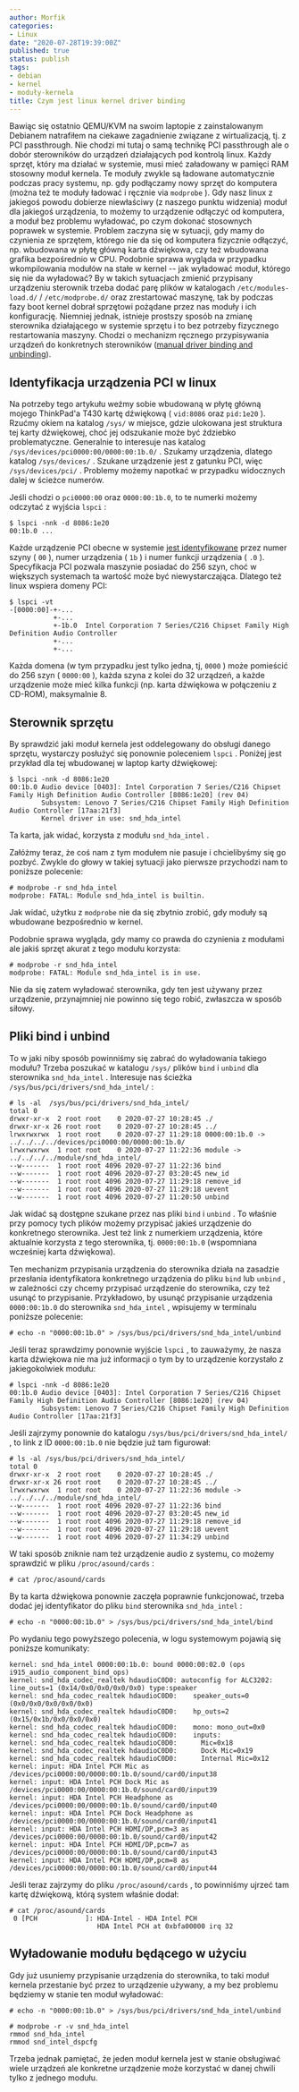 ```yaml
---
author: Morfik
categories:
- Linux
date: "2020-07-28T19:39:00Z"
published: true
status: publish
tags:
- debian
- kernel
- moduły-kernela
title: Czym jest linux kernel driver binding
---
```


Bawiąc się ostatnio QEMU/KVM na swoim laptopie z zainstalowanym Debianem natrafiłem na ciekawe
zagadnienie związane z wirtualizacją, tj. z PCI passthrough. Nie chodzi mi tutaj o samą technikę
PCI passthrough ale o dobór sterowników do urządzeń działających pod kontrolą linux. Każdy sprzęt,
który ma działać w systemie, musi mieć załadowany w pamięci RAM stosowny moduł kernela. Te moduły
zwykle są ładowane automatycznie podczas pracy systemu, np. gdy podłączamy nowy sprzęt do komputera
(można też te moduły ładować i ręcznie via `modprobe` ). Gdy nasz linux z jakiegoś powodu dobierze
niewłaściwy (z naszego punktu widzenia) moduł dla jakiegoś urządzenia, to możemy to urządzenie
odłączyć od komputera, a moduł bez problemu wyładować, po czym dokonać stosownych poprawek w
systemie. Problem zaczyna się w sytuacji, gdy mamy do czynienia ze sprzętem, którego nie da się od
komputera fizycznie odłączyć, np. wbudowana w płytę główną karta dźwiękowa, czy też wbudowana
grafika bezpośrednio w CPU. Podobnie sprawa wygląda w przypadku wkompilowania modułów na stałe w
kernel -- jak wyładować moduł, którego się nie da wyładować? By w takich sytuacjach zmienić
przypisany urządzeniu sterownik trzeba dodać parę plików w katalogach `/etc/modules-load.d/` /
`/etc/modprobe.d/` oraz zrestartować maszynę, tak by podczas fazy boot kernel dobrał sprzętowi
pożądane przez nas moduły i ich konfigurację. Niemniej jednak, istnieje prostszy sposób na zmianę
sterownika działającego w systemie sprzętu i to bez potrzeby fizycznego restartowania maszyny.
Chodzi o mechanizm ręcznego przypisywania urządzeń do konkretnych sterowników ([manual driver
binding and unbinding][3]).

<!--more-->
## Identyfikacja urządzenia PCI w linux

Na potrzeby tego artykułu weźmy sobie wbudowaną w płytę główną mojego ThinkPad'a T430 kartę
dźwiękową ( `vid:8086` oraz `pid:1e20` ). Rzućmy okiem na katalog `/sys/` w miejsce, gdzie
ulokowana jest struktura tej karty dźwiękowej, choć jej odszukanie może być ździebko problematyczne.
Generalnie to interesuje nas  katalog `/sys/devices/pci0000:00/0000:00:1b.0/` . Szukamy urządzenia,
dlatego katalog `/sys/devices/` . Szukane urządzenie jest z gatunku PCI, więc `/sys/devices/pci/` .
Problemy możemy napotkać w przypadku widocznych dalej w ścieżce numerów.

Jeśli chodzi o `pci0000:00` oraz `0000:00:1b.0`, to te numerki możemy odczytać z wyjścia `lspci` :

    $ lspci -nnk -d 8086:1e20
    00:1b.0 ...

Każde urządzenie PCI obecne w systemie [jest identyfikowane][2] przez numer szyny ( `00` ), numer
urządzenia ( `1b` ) i numer funkcji urządzenia ( `.0` ). Specyfikacja PCI pozwala maszynie posiadać
do 256 szyn, choć w większych systemach ta wartość może być niewystarczająca. Dlatego też linux
wspiera domeny PCI:

    $ lspci -vt
    -[0000:00]-+-...
               +-...
               +-1b.0  Intel Corporation 7 Series/C216 Chipset Family High Definition Audio Controller
               +-...
               +-...

Każda domena (w tym przypadku jest tylko jedna, tj, `0000` ) może pomieścić do 256 szyn
( `0000:00` ), każda szyna z kolei do 32 urządzeń, a każde urządzenie może mieć kilka funkcji (np.
karta dźwiękowa w połączeniu z CD-ROM), maksymalnie 8.

## Sterownik sprzętu

By sprawdzić jaki moduł kernela jest oddelegowany do obsługi danego sprzętu, wystarczy posłużyć się
ponownie poleceniem `lspci` . Poniżej jest przykład dla tej wbudowanej w laptop karty dźwiękowej:

    $ lspci -nnk -d 8086:1e20
    00:1b.0 Audio device [0403]: Intel Corporation 7 Series/C216 Chipset Family High Definition Audio Controller [8086:1e20] (rev 04)
            Subsystem: Lenovo 7 Series/C216 Chipset Family High Definition Audio Controller [17aa:21f3]
            Kernel driver in use: snd_hda_intel

Ta karta, jak widać, korzysta z modułu `snd_hda_intel` .

Załóżmy teraz, że coś nam z tym modułem nie pasuje i chcielibyśmy się go pozbyć. Zwykle do głowy w
takiej sytuacji jako pierwsze przychodzi nam to poniższe polecenie:

    # modprobe -r snd_hda_intel
    modprobe: FATAL: Module snd_hda_intel is builtin.

Jak widać, użytku z `modprobe` nie da się zbytnio zrobić, gdy moduły są wbudowane bezpośrednio w
kernel.

Podobnie sprawa wygląda, gdy mamy co prawda do czynienia z modułami ale jakiś sprzęt akurat z tego
modułu korzysta:

    # modprobe -r snd_hda_intel
    modprobe: FATAL: Module snd_hda_intel is in use.

Nie da się zatem wyładować sterownika, gdy ten jest używany przez urządzenie, przynajmniej nie
powinno się tego robić, zwłaszcza w sposób siłowy.

## Pliki bind i unbind

To w jaki niby sposób powinniśmy się zabrać do wyładowania takiego modułu? Trzeba poszukać w
katalogu `/sys/` plików `bind` i `unbind` dla sterownika `snd_hda_intel` . Interesuje nas ścieżka
`/sys/bus/pci/drivers/snd_hda_intel/` :

    # ls -al  /sys/bus/pci/drivers/snd_hda_intel/
    total 0
    drwxr-xr-x  2 root root    0 2020-07-27 10:28:45 ./
    drwxr-xr-x 26 root root    0 2020-07-27 10:28:45 ../
    lrwxrwxrwx  1 root root    0 2020-07-27 11:29:18 0000:00:1b.0 -> ../../../../devices/pci0000:00/0000:00:1b.0/
    lrwxrwxrwx  1 root root    0 2020-07-27 11:22:36 module -> ../../../../module/snd_hda_intel/
    --w-------  1 root root 4096 2020-07-27 11:22:36 bind
    --w-------  1 root root 4096 2020-07-27 03:20:45 new_id
    --w-------  1 root root 4096 2020-07-27 11:29:18 remove_id
    --w-------  1 root root 4096 2020-07-27 11:29:18 uevent
    --w-------  1 root root 4096 2020-07-27 11:20:50 unbind

Jak widać są dostępne szukane przez nas pliki `bind` i `unbind` . To właśnie przy pomocy tych
plików możemy przypisać jakieś urządzenie do konkretnego sterownika. Jest też link z numerkiem
urządzenia, które aktualnie korzysta z tego sterownika, tj. `0000:00:1b.0` (wspomniana wcześniej
karta dźwiękowa).

Ten mechanizm przypisania urządzenia do sterownika działa na zasadzie przesłania identyfikatora
konkretnego urządzenia do  pliku `bind` lub `unbind` , w zależności czy chcemy przypisać
urządzenie do sterownika, czy też usunąć to przypisanie. Przykładowo, by usunąć przypisanie
urządzenia `0000:00:1b.0` do sterownika `snd_hda_intel` , wpisujemy w terminalu poniższe polecenie:

    # echo -n "0000:00:1b.0" > /sys/bus/pci/drivers/snd_hda_intel/unbind

Jeśli teraz sprawdzimy ponownie wyjście `lspci` , to zauważymy, że nasza karta dźwiękowa nie ma już
informacji o tym by to urządzenie korzystało z jakiegokolwiek modułu:

    # lspci -nnk -d 8086:1e20
    00:1b.0 Audio device [0403]: Intel Corporation 7 Series/C216 Chipset Family High Definition Audio Controller [8086:1e20] (rev 04)
            Subsystem: Lenovo 7 Series/C216 Chipset Family High Definition Audio Controller [17aa:21f3]

Jeśli zajrzymy ponownie do katalogu `/sys/bus/pci/drivers/snd_hda_intel/` , to link z ID
`0000:00:1b.0` nie będzie już tam figurował:

    # ls -al /sys/bus/pci/drivers/snd_hda_intel/
    total 0
    drwxr-xr-x  2 root root    0 2020-07-27 10:28:45 ./
    drwxr-xr-x 26 root root    0 2020-07-27 10:28:45 ../
    lrwxrwxrwx  1 root root    0 2020-07-27 11:22:36 module -> ../../../../module/snd_hda_intel/
    --w-------  1 root root 4096 2020-07-27 11:22:36 bind
    --w-------  1 root root 4096 2020-07-27 03:20:45 new_id
    --w-------  1 root root 4096 2020-07-27 11:29:18 remove_id
    --w-------  1 root root 4096 2020-07-27 11:29:18 uevent
    --w-------  1 root root 4096 2020-07-27 11:34:29 unbind

W taki sposób zniknie nam też urządzenie audio z systemu, co możemy sprawdzić w pliku
`/proc/asound/cards` :

    # cat /proc/asound/cards

By ta karta dźwiękowa ponownie zaczęła poprawnie funkcjonować, trzeba dodać jej identyfikator do
pliku `bind` sterownika `snd_hda_intel` :

    # echo -n "0000:00:1b.0" > /sys/bus/pci/drivers/snd_hda_intel/bind

Po wydaniu tego powyższego polecenia, w logu systemowym pojawią się poniższe komunikaty:

    kernel: snd_hda_intel 0000:00:1b.0: bound 0000:00:02.0 (ops i915_audio_component_bind_ops)
    kernel: snd_hda_codec_realtek hdaudioC0D0: autoconfig for ALC3202: line_outs=1 (0x14/0x0/0x0/0x0/0x0) type:speaker
    kernel: snd_hda_codec_realtek hdaudioC0D0:    speaker_outs=0 (0x0/0x0/0x0/0x0/0x0)
    kernel: snd_hda_codec_realtek hdaudioC0D0:    hp_outs=2 (0x15/0x1b/0x0/0x0/0x0)
    kernel: snd_hda_codec_realtek hdaudioC0D0:    mono: mono_out=0x0
    kernel: snd_hda_codec_realtek hdaudioC0D0:    inputs:
    kernel: snd_hda_codec_realtek hdaudioC0D0:      Mic=0x18
    kernel: snd_hda_codec_realtek hdaudioC0D0:      Dock Mic=0x19
    kernel: snd_hda_codec_realtek hdaudioC0D0:      Internal Mic=0x12
    kernel: input: HDA Intel PCH Mic as /devices/pci0000:00/0000:00:1b.0/sound/card0/input38
    kernel: input: HDA Intel PCH Dock Mic as /devices/pci0000:00/0000:00:1b.0/sound/card0/input39
    kernel: input: HDA Intel PCH Headphone as /devices/pci0000:00/0000:00:1b.0/sound/card0/input40
    kernel: input: HDA Intel PCH Dock Headphone as /devices/pci0000:00/0000:00:1b.0/sound/card0/input41
    kernel: input: HDA Intel PCH HDMI/DP,pcm=3 as /devices/pci0000:00/0000:00:1b.0/sound/card0/input42
    kernel: input: HDA Intel PCH HDMI/DP,pcm=7 as /devices/pci0000:00/0000:00:1b.0/sound/card0/input43
    kernel: input: HDA Intel PCH HDMI/DP,pcm=8 as /devices/pci0000:00/0000:00:1b.0/sound/card0/input44

Jeśli teraz zajrzymy do pliku `/proc/asound/cards` , to powinniśmy ujrzeć tam kartę dźwiękową,
którą system właśnie dodał:

    # cat /proc/asound/cards
     0 [PCH            ]: HDA-Intel - HDA Intel PCH
                          HDA Intel PCH at 0xbfa00000 irq 32

## Wyładowanie modułu będącego w użyciu

Gdy już usuniemy przypisanie urządzenia do sterownika, to taki moduł kernela przestanie być przez
to urządzenie używany, a my bez problemu będziemy w stanie ten moduł wyładować:

    # echo -n "0000:00:1b.0" > /sys/bus/pci/drivers/snd_hda_intel/unbind

    # modprobe -r -v snd_hda_intel
    rmmod snd_hda_intel
    rmmod snd_intel_dspcfg

Trzeba jednak pamiętać, że jeden moduł kernela jest w stanie obsługiwać wiele urządzeń ale
konkretne urządzenie może korzystać w danej chwili tylko z jednego modułu.


[1]: /post/budowanie-kernela-linux-dla-konkretnej-maszyny-z-debianem/
[2]: https://www.oreilly.com/library/view/linux-device-drivers/0596005903/ch12.html
[3]: https://lwn.net/Articles/143397/
